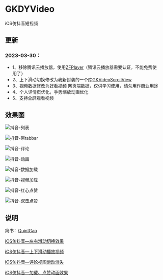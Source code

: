 # GKDYVideo
iOS仿抖音短视频

## 更新
### 2023-03-30：
* 1、移除腾讯云播放器，使用[ZFPlayer](https://github.com/renzifeng/ZFPlayer)（腾讯云播放器需要认证，不能免费使用了）
* 2、上下滑动切换修改为我新封装的一个库[GKVideoScrollView](https://github.com/QuintGao/GKVideoScrollView)
* 3、视频数据修改为[好看视频](https://haokan.baidu.com/) 网页端数据，仅供学习使用，请勿用作商业用途
* 4、个人详情页优化，手势缩放动画优化
* 5、支持全屏观看视频

## 效果图
![抖音-列表](https://upload-images.jianshu.io/upload_images/1598505-1a3cacbdf910797a.gif?imageMogr2/auto-orient/strip)

![抖音-带tabbar](https://upload-images.jianshu.io/upload_images/1598505-483a4e77d398f52b.gif?imageMogr2/auto-orient/strip)

![抖音-评论](https://upload-images.jianshu.io/upload_images/1598505-4e4ee5d8221a59a6.gif?imageMogr2/auto-orient/strip)

![抖音-动画](https://upload-images.jianshu.io/upload_images/1598505-3a101f2e25fa2005.gif?imageMogr2/auto-orient/strip)

![抖音-数据加载](https://upload-images.jianshu.io/upload_images/1598505-4ac8d3255e199ff5.gif?imageMogr2/auto-orient/strip)

![抖音-视频加载](https://upload-images.jianshu.io/upload_images/1598505-7214296ddc1aa923.gif?imageMogr2/auto-orient/strip)

![抖音-红心点赞](https://upload-images.jianshu.io/upload_images/1598505-b89f26ae20c357c0.gif?imageMogr2/auto-orient/strip)

![抖音-双击点赞](https://upload-images.jianshu.io/upload_images/1598505-ff4845163a16e9c9.gif?imageMogr2/auto-orient/strip)

## 说明
简书：[QuintGao](https://www.jianshu.com/u/ba61bbfc87e8)

[iOS仿抖音—左右滑动切换效果](https://www.jianshu.com/p/9c3670e4a533)

[iOS仿抖音—上下滑动播放视频](https://www.jianshu.com/p/36a4e57f1a53)

[iOS仿抖音—评论视图滑动消失](https://www.jianshu.com/p/8a1f174a91e5)

[iOS仿抖音—加载、点赞动画效果](https://www.jianshu.com/p/a5f08098efb0)

